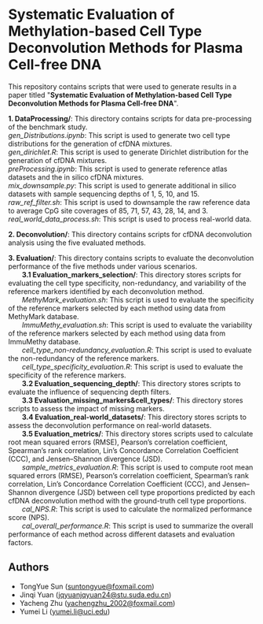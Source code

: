 Systematic Evaluation of Methylation-based Cell Type Deconvolution Methods for Plasma Cell-free DNA
=================================================================================
This repository contains scripts that were used to generate results in a paper titled "**Systematic Evaluation of Methylation-based Cell Type Deconvolution Methods for Plasma Cell-free DNA**".  

**1. DataProcessing/**: This directory contains scripts for data pre-processing of the benchmark study.<br>
  _gen_Distributions.ipynb_: This script is used to generate two cell type distributions for the generation of cfDNA mixtures.<br>
  _gen_dirichlet.R_: This script is used to generate Dirichlet distribution for the generation of cfDNA mixtures.<br>
  _preProcessing.ipynb_: This script is used to generate reference atlas datasets and the in silico cfDNA mixtures.<br>
  _mix_downsample.py_: This script is used to generate additional in silico datasets with sample sequencing depths of 1, 5, 10, and 15.<br>
  _raw_ref_filter.sh_: This script is used to downsample the raw reference data to average CpG site coverages of 85, 71, 57, 43, 28, 14, and 3.<br>
  _real_world_data_process.sh_: This script is used to process real-world data.
  
**2. Deconvolution/**: This directory contains scripts for cfDNA deconvolution analysis using the five evaluated methods.<br>

**3. Evaluation/**: This directory contains scripts to evaluate the deconvolution performance of the five methods under various scenarios.<br>
	&emsp;&emsp;**3.1 Evaluation_markers_selection/**: This directory stores scripts for evaluating the cell type specificity, non-redundancy, and variability of the reference markers identified by each deconvolution method.<br>
	&emsp;&emsp;_MethyMark_evaluation.sh_: This script is used to evaluate the specificity of the reference markers selected by each method using data from MethyMark database.<br>
	&emsp;&emsp;_ImmuMethy_evaluation.sh_: This script is used to evaluate the variability of the reference markers selected by each method using data from ImmuMethy database.<br>
 	&emsp;&emsp;_cell_type_non-redundancy_evaluation.R_: This script is used to evaluate the non-redundancy of the reference markers.<br>
  	&emsp;&emsp;_cell_type_specificity_evaluation.R_: This script is used to evaluate the specificity of the reference markers.<br>
	&emsp;&emsp;**3.2 Evaluation_sequencing_depth/**: This directory stores scripts to evaluate the influence of sequencing depth filters.<br>
	&emsp;&emsp;**3.3 Evaluation_missing_markers&cell_types/**: This directory stores scripts to assess the impact of missing markers.<br>
 	&emsp;&emsp;**3.4 Evaluation_real-world_datasets/**: This directory stores scripts to assess the deconvolution performance on real-world datasets.<br>
	&emsp;&emsp;**3.5 Evaluation_metrics/**: This directory stores scripts used to calculate root mean squared errors (RMSE), Pearson’s correlation coefficient, Spearman’s rank correlation, Lin’s Concordance Correlation Coefficient (CCC), and Jensen–Shannon divergence (JSD).<br>
	&emsp;&emsp;_sample_metrics_evaluation.R_: This script is used to compute root mean squared errors (RMSE), Pearson’s correlation coefficient, Spearman’s rank correlation, Lin’s Concordance Correlation Coefficient (CCC), and Jensen–Shannon divergence (JSD) between cell type proportions predicted by each cfDNA deconvolution method with the ground-truth cell type proportions.<br>
	&emsp;&emsp;_cal_NPS.R_: This script is used to calculate the normalized performance score (NPS).<br>
 	&emsp;&emsp;_cal_overall_performance.R_: This script is used to summarize the overall performance of each method across different datasets and evaluation factors.

## Authors
- TongYue Sun (suntongyue@foxmail.com)
- Jinqi Yuan (jqyuanjqyuan24@stu.suda.edu.cn)
- Yacheng Zhu (yachengzhu_2002@foxmail.com)
- Yumei Li (yumei.li@uci.edu)
  
